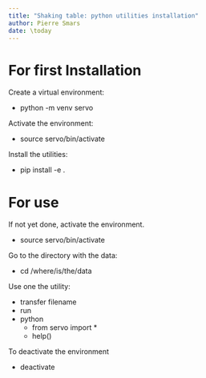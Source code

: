 ```yaml
---
title: "Shaking table: python utilities installation"
author: Pierre Smars
date: \today
---
```


# For first Installation

Create a virtual environment:

- python -m venv servo

Activate the environment:

- source servo/bin/activate

Install the utilities:

- pip install -e .

# For use

If not yet done, activate the environment.

- source servo/bin/activate

Go to the directory with the data:

- cd /where/is/the/data

Use one the utility:

- transfer filename
- run
- python
	- from servo import * 
	- help()

To deactivate the environment

- deactivate
